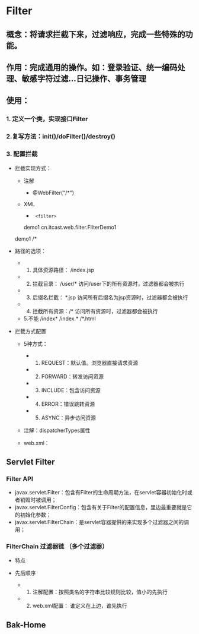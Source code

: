 # Filter

## 概念：将请求拦截下来，过滤响应，完成一些特殊的功能。

## 作用：完成通用的操作。如：登录验证、统一编码处理、敏感字符过滤...日记操作、事务管理

## 使用：

### 1. 定义一个类，实现接口Filter

### 2.复写方法：init()/doFilter()/destroy()

### 3. 配置拦截

- 拦截实现方式：

	- 注解

		- @WebFilter("/*")  

	- XML

		-      <filter>
         <filter-name>demo1</filter-name>
         <filter-class>cn.itcast.web.filter.FilterDemo1</filter-class>
     </filter>
     <filter-mapping>
         <filter-name>demo1</filter-name>
           <!-- 拦截路径 --><url-pattern>/*</url-pattern>
    </filter-mapping>

- 路径的选项：

	- 1. 具体资源路径： /index.jsp   
	- 2. 拦截目录： /user/* 访问/user下的所有资源时，过滤器都会被执行
	- 3. 后缀名拦截： *.jsp  访问所有后缀名为jsp资源时，过滤器都会被执行
	- 4. 拦截所有资源：/*  访问所有资源时，过滤器都会被执行
	- 5.不能 /index*    /index.*  /*.html

- 拦截方式配置

	- 5种方式：

		- 1. REQUEST：默认值。浏览器直接请求资源
		- 2. FORWARD：转发访问资源
		- 3. INCLUDE：包含访问资源
		- 4. ERROR：错误跳转资源
		- 5. ASYNC：异步访问资源

	- 注解：dispatcherTypes属性
	- web.xml：<dispatcher></dispatcher>

## Servlet Filter

### Filter API

- javax.servlet.Filter：包含有Filter的生命周期方法，在servlet容器初始化时或者销毁时被调用；
- javax.servlet.FilterConfig：包含有关于Filter的配置信息，里边最重要就是它的初始化参数；
- javax.servlet.FilterChain：是servlet容器提供的来实现多个过滤器之间的调用；

### FilterChain 过滤器链   （多个过滤器）

- 特点
- 先后顺序

	- 1. 注解配置：按照类名的字符串比较规则比较，值小的先执行
	- 2. web.xml配置： <filter-mapping>谁定义在上边，谁先执行

## Bak-Home

